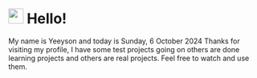  <h1>
    <img src="https://emojis.slackmojis.com/emojis/images/1643510097/45343/hi.gif?1643510097" width="30"/> 
    Hello!
 </h1>
 <p>
    My name is Yeeyson and today is Sunday, 6 October 2024
    Thanks for visiting my profile, I have some test projects going on others are done learning projects and others are real projects.
    Feel free to watch and use them.
 </p>